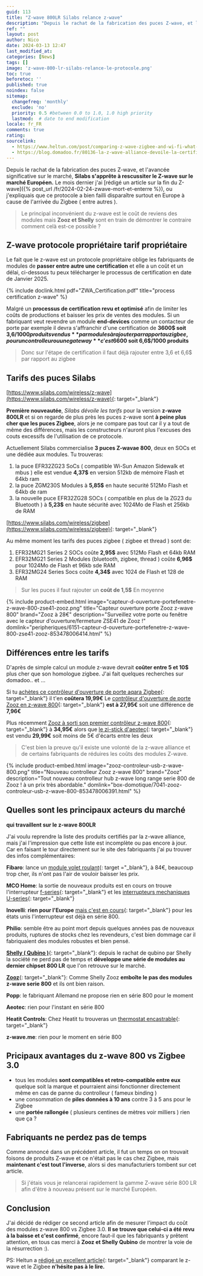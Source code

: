 ```yaml
---
guid: 113
title: "Z-wave 800LR Silabs relance z-wave"
description: "Depuis le rachat de la fabrication des puces Z-wave, et l'avancée significative sur le marché, Silabs s'apprête à rescussiter le Z-wave sur le marché Européen"
ref: ""
layout: post
author: Nico
date: 2024-03-13 12:47
last_modified_at: 
categories: [News]
tags: []
image: 'z-wave-800-lr-silabs-relance-le-protocole.png'
toc: true
beforetoc: ''
published: true
noindex: false
sitemap:
  changefreq: 'monthly'
  exclude: 'no'
  priority: 0.5 #between 0.0 to 1.0, 1.0 high priority
  lastmod:  # date to end modification
locale: fr_FR
comments: true
rating:  
sourcelink:
  - https://www.heltun.com/post/comparing-z-wave-zigbee-and-wi-fi-what-should-you-choose-for-your-installation
  - https://blog.domadoo.fr/80136-la-z-wave-alliance-devoile-la-certification-z-wave-plus-v2-pour-la-serie-700/
---
```


Depuis le rachat de la fabrication des puces Z-wave, et l'avancée significative sur le marché, **Silabs s'apprête à rescussiter le Z-wave sur le marché Européen.** Le mois dernier j'ai [rédigé un article sur la fin du Z-wave]({% post_url /fr/2024-02-24-zwave-mort-et-enterre %}), ou j'expliquais que ce protocole a bien failli disparaître surtout en Europe à cause de l'arrivée du Zigbee ( entre autres ).

> Le principal inconvénient du z-wave est le coût de reviens des modules mais **Zooz et Shelly** sont en train de démontrer le contraire comment celà est-ce possible ?

## Z-wave protocole propriétaire tarif propriétaire

Le fait que le z-wave est un protocole propriétaire oblige les fabriquants de modules de **passer entre autre une certification** et elle a un coût et un délai, ci-dessous tu peux télécharger le processus de certification en date de Janvier 2025.

{% include doclink.html pdf="ZWA_Certification.pdf" title="process certification z-wave" %}

Malgré un **processus de certification revu et optimisé** afin de limiter les coûts de productions et baisser les prix de ventes des modules.
Si un fabriquant veut revendre un module **end-devices** comme un contacteur de porte par exemple il devra s'affranchir d'une certification de **3600$ soit 3,6$/1000 produits vendus** par modules à rajouter par rapport au zigbee, pour un controlleur ou une gateway **c'est 6600$ soit 6,6$/1000 produits**

> Donc sur l'étape de certification il faut déjà rajouter entre 3,6 et 6,6$ par rapport au zigbee

## Tarifs des puces Silabs

[https://www.silabs.com/wireless/z-wave](https://www.silabs.com/wireless/z-wave){: target="_blank"}

**Première nouveautée**, *Silabs dévoile les tarifs* pour la version **z-wave 800LR** et si on regarde de plus près les puces z-wave sont **à peine plus cher que les puces Zigbee**, alors je ne compare pas tout car il y a tout de même des différences, mais les constructeurs n'auront plus l'excuses des couts excessifs de l'utilisation de ce protocole.

Actuellement Silabs commercialise **3 puces Z-wavae 800**, deux en SOCs et une dédiée aux modules.
Tu trouveras:
1. la puce EFR32ZG23 SoCs ( compatible Wi-Sun Amazon Sidewalk et mbus ) elle est vendue **4,37$** en version 512kb de mémoire Flash et 64kb ram
2. la puce ZGM230S Modules à **5,85$** en haute securité 512Mo Flash et 64kb de ram
3. la nouvelle puce EFR32ZG28 SOCs ( compatible en plus de la ZG23 du Bluetooth ) à **5,23$** en haute sécurité avec 1024Mo de Flash et 256kb de RAM

[https://www.silabs.com/wireless/zigbee](https://www.silabs.com/wireless/zigbee){: target="_blank"}

Au même moment les tarifs des puces zigbee ( zigbee et thread ) sont de:
1. EFR32MG21 Series 2 SOCs coûte **2,95$** avec 512Mo Flash et 64kb RAM
2. EFR32MG21 Series 2 Modules (bluetooth, zigbee, thread ) coûte **6,96$** pour 1024Mo de Flash et 96kb sde RAM
3. EFR32MG24 Series  Socs coûte **4,34$** avec 1024 de Flash et 128 de RAM

> Sur les puces il faut rajouter un **coût de 1,5$** En moyenne

{% include product-embed.html image="capteur-d-ouverture-portefenetre-z-wave-800-zse41-zooz.png" title="Capteur ouverture porte Zooz z-wave 800" brand="Zooz à 28€" description="Surveillez votre porte ou fenêtre avec le capteur d'ouverture/fermeture ZSE41 de Zooz !" domlink="peripheriques/6151-capteur-d-ouverture-portefenetre-z-wave-800-zse41-zooz-853478006414.html" %}

## Différences entre les tarifs

D'après de simple calcul un module z-wave devrait **coûter entre 5 et 10$** plus cher que son homologue zigbee. J'ai fait quelques recherches sur domadoo.. et ...

Si tu [achètes ce contrôleur d'ouverture de porte aqara Zigbee](https://www.domadoo.fr/fr/detecteurs/6707-detecteur-d-ouverture-portefenetre-zigbee-30-door-and-window-sensor-t1-aqara.html?domid=39){: target="_blank"} il t'en **coûtera 19,99€**
Le [contrôleur d'ouverture de porte Zooz en z-wave 800](https://www.domadoo.fr/fr/peripheriques/6151-capteur-d-ouverture-portefenetre-z-wave-800-zse41-zooz-853478006414.html?domid=39){: target="_blank"} **est à 27,95€** soit une différence de **7,96€**

Plus récemment [Zooz à sorti son premier contrôleur z-wave 800](https://www.domadoo.fr/fr/box-domotique/7041-zooz-controleur-usb-z-wave-800-853478006391.html?domid=39){: target="_blank"} à **34,95€** alors que [le zi-stick d'aeotec](https://www.domadoo.fr/fr/controleurs-adaptateurs/6777-controleur-usb-zigbee-zi-stick-aeotec-1220000017191.html?domid=39){: target="_blank"} est vendu **29,99€** soit moins de 5€ d'écarts entre les deux

> C'est bien la preuve qu'il existe une volonté de la z-wave alliance et de certains fabriquants de réduires les coûts des modules Z-wave.

{% include product-embed.html image="zooz-controleur-usb-z-wave-800.png" title="Nouveau controlleur Zooz z-wave 800" brand="Zooz" description="Tout nouveau controlleur hub z-wave long range serie 800 de Zooz ! à un prix très abordable." domlink="box-domotique/7041-zooz-controleur-usb-z-wave-800-853478006391.html" %}

## Quelles sont les principaux acteurs du marché 

**qui travaillent sur le z-wave 800LR**

J'ai voulu reprendre la liste des produits certifiés par la z-wave alliance, mais j'ai l'impression que cette liste est incomplète ou pas encore à jour. Car en faisant le tour directement sur le site des fabriquants j'ai pu trouver des infos complémentaires:

 **Fibaro**: lance un [module volet roulant](https://www.domadoo.fr/fr/peripheriques/7040-fibaro-micromodule-pour-volet-roulant-z-wave-800-fibaro-roller-shutter-4-fgr-224-5902701703899.html?domid=39){: target ="_blank"}, à 84€, beaucoup trop cher, ils n'ont pas l'air de vouloir baisser les prix.

**MCO Home**: la sortie de nouveaux produits est en cours on trouve l'interrupteur [f-series](https://www.mcohome.com/F-series-Switch-PG7454227){: target="_blank"} et les [interrupteurs mechaniques U-series](https://www.mcohome.com/U-series-smart-switch-PG7454301){: target="_blank"}

**Inovelli**: **rien pour l'Europe** [mais c'est en cours](https://community.inovelli.com/t/project-europa-240v-smart-switch-es-for-europe-eu-zigbee-thread-matter/16088){: target="_blank"} pour les états unis l'interrupteur est déjà en série 800.

**Philio**: semble être au point mort depuis quelques années pas de nouveaux produits, ruptures de stocks chez les revendeurs, c'est bien dommage car il fabriquaient des modules robustes et bien pensé.

[**Shelly ( Qubino )**](https://www.domadoo.fr/fr/111-produits?q=Marque-Shelly+Qubino&domid=39){: target="_blank"}: depuis le rachat de qubino par Shelly la société ne perd pas de temps et **développe une série de modules au dernier chipset 800 LR** que l'on retrouve sur le marché.

[**Zooz**](https://www.domadoo.fr/fr/111-produits?q=Marque-Zooz&domid=39){: target="_blank"}: Comme Shelly Zooz **emboîte le pas des modules z-wave serie 800** et ils ont bien raison.

**Popp**: le fabriquant Allemand ne propose rien en série 800 pour le moment

**Aeotec**: rien pour l'instant en série 800

**Heatit Controls**: Chez Heatit tu trouveras un [thermostat encastrable](https://heatit.com/product/10294/smart-products/thermostats/heatit-z-trm6-white-ral-9003/1109){: target="_blank"}

**z-wave.me**: rien pour le moment en série 800

## Pricipaux avantages du z-wave 800 vs Zigbee 3.0

- tous les modules **sont compatibles et retro-compatible entre eux** quelque soit la marque et pourraient ainsi fonctionner directement même en cas de panne du controlleur ( fameux binding )
- une consommation de **piles données à 10 ans** contre 3 à 5 ans pour le Zigbee
- une **portée rallongée** ( plusieurs centines de mètres voir milliers ) rien que ça ?

## Fabriquants ne perdez pas de temps

Comme annoncé dans un précédent article, il fut un temps on on trouvait foisons de produits Z-wave et ce n'était pas le cas chez Zigbee, mais **maintenant c'est tout l'inverse**, alors si des manufacturiers tombent sur cet article.

> Si j'étais vous je relancerai rapidement la gamme Z-wave série 800 LR afin d'être à nouveau présent sur le marché Européen.

## Conclusion

J'ai décidé de rédiger ce second article afin de mesurer l'impact du coût des modules z-wave 800 vs Zigbee 3.0. **Il se trouve que celui-ci a été revu à la baisse et c'est confirmé**, encore faut-il que les fabriquants y prêtent attention, en tous cas merci à **Zooz et Shelly Qubino** de montrer la voie de la résurrection :).

PS: Heltun a [rédigé un excellent article](https://www.heltun.com/post/comparing-z-wave-zigbee-and-wi-fi-what-should-you-choose-for-your-installation){: target="_blank"} comparant le z-wave et le Zigbee **n'hésite pas à le lire.**